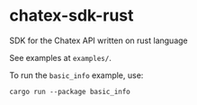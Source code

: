 # chatex-sdk-rust

SDK for the Chatex API written on rust language

See examples at `examples/`.

To run the `basic_info` example, use:
```
cargo run --package basic_info
```
